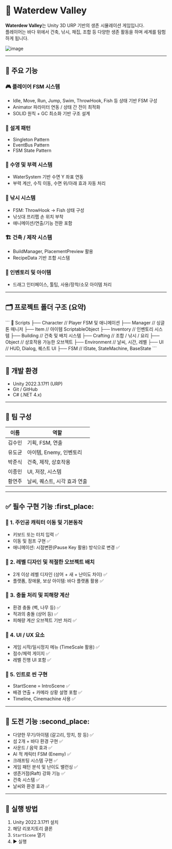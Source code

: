 # 🌊 Waterdew Valley

**Waterdew Valley**는 Unity 3D URP 기반의 생존 시뮬레이션 게임입니다.  
플레이어는 바다 위에서 건축, 낚시, 채집, 조합 등 다양한 생존 활동을 하며 세계를 탐험하게 됩니다.

![image](https://github.com/user-attachments/assets/6ebc2a27-7dfd-4e11-994d-c17ac7d3f068)

---

## 🧩 주요 기능

### 🎮 플레이어 FSM 시스템
- Idle, Move, Run, Jump, Swim, ThrowHook, Fish 등 상태 기반 FSM 구성
- Animator 파라미터 연동 / 상태 간 전이 최적화
- SOLID 원칙 + GC 최소화 기반 구조 설계

### 🧠 설계 패턴
- Singleton Pattern  
- EventBus Pattern  
- FSM State Pattern  

### 🌊 수영 및 부력 시스템
- WaterSystem 기반 수면 Y 좌표 연동
- 부력 계산, 수직 이동, 수면 위/아래 효과 자동 처리

### 🎣 낚시 시스템
- FSM: ThrowHook → Fish 상태 구성
- 낚싯대 프리팹 손 위치 부착
- 애니메이션/연출/기능 전환 포함

### 🏗️ 건축 / 제작 시스템
- BuildManager, PlacementPreview 활용
- RecipeData 기반 조합 시스템

### 🧰 인벤토리 및 아이템
- 드래그 인터페이스, 툴팁, 사용/장착/소모 아이템 처리

---

## 🗂 프로젝트 폴더 구조 (요약)

\`\`\`
📁 Scripts
├── Character        // Player FSM 및 애니메이션
├── Manager          // 싱글톤 매니저
├── Item             // 아이템 ScriptableObject
├── Inventory        // 인벤토리 시스템
├── Building         // 건축 및 배치 시스템
├── Crafting         // 조합 / 낚시 / 요리
├── Object           // 상호작용 가능한 오브젝트
├── Environment      // 날씨, 시간, 레벨
├── UI               // HUD, Dialog, 퀘스트 UI
├── FSM              // IState, StateMachine, BaseState
\`\`\`

---

## 🧪 개발 환경

- Unity 2022.3.17f1 (URP)
- Git / GitHub
- C# (.NET 4.x)

---

## 👥 팀 구성

| 이름     | 역할                        |
|----------|-----------------------------|
| 김수민   | 기획, FSM, 연출             |
| 유도균   | 아이템, Enemy, 인벤토리     |
| 박준식   | 건축, 제작, 상호작용        |
| 이종민   | UI, 저장, 시스템            |
| 황연주   | 날씨, 퀘스트, 시각 효과 연출 |

---

## ✅ 필수 구현 기능 :first_place:

### :pushpin: 1. 주인공 캐릭터 이동 및 기본동작
- 키보드 또는 터치 입력 ✅
- 이동 및 점프 구현 ✅
- 애니메이션: 시점변환(Pause Key 활용) 방식으로 변경 ✅

### :pushpin: 2. 레벨 디자인 및 적절한 오브젝트 배치
- 2개 이상 레벨 디자인 (상어 + 새 + 난이도 차이) ✅
- 플랫폼, 장애물, 보상 아이템: 바다 플랫폼 활용 ✅

### :pushpin: 3. 충돌 처리 및 피해량 계산
- 환경 충돌 (벽, 나무 등) ✅
- 적과의 충돌 (상어 등) ✅
- 피해량 계산 오브젝트 기반 처리 ✅

### :pushpin: 4. UI / UX 요소
- 게임 시작/일시정지 메뉴 (TimeScale 활용) ✅
- 점수/체력 게이지 ✅
- 레벨 진행 UI 포함 ✅

### :pushpin: 5. 인트로 씬 구현
- StartScene = IntroScene ✅
- 배경 연출 + 카메라 상황 설명 포함 ✅
- Timeline, Cinemachine 사용 ✅

---

## 🏁 도전 기능 :second_place:

- 다양한 무기/아이템 (갈고리, 망치, 창 등) ✅  
- 섬 2개 + 바다 환경 구현 ✅  
- 사운드 / 음악 효과 ✅  
- AI 적 캐릭터 FSM (Enemy) ✅  
- 크래프팅 시스템 구현 ✅  
- 게임 패턴 분석 및 난이도 밸런싱 ✅  
- 생존거점(Raft) 강화 기능 ✅  
- 건축 시스템 ✅  
- 날씨와 환경 효과 ✅  

---

## 🚀 실행 방법

1. Unity 2022.3.17f1 설치  
2. 해당 리포지토리 클론  
3. `StartScene` 열기  
4. ▶️ 실행  


